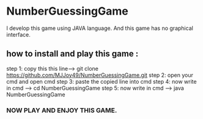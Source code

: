 # NumberGuessingGame
 I develop this game using JAVA language. And this game has no graphical interface.

## how to install and play this game :
step 1: copy this this line--> git clone https://github.com/MJJoy49/NumberGuessingGame.git
step 2: open your cmd and open cmd
step 3: paste the copied line into cmd
step 4: now write in cmd --> cd NumberGuessingGame
step 5: now write in cmd --> java NumberGuessingGame
### NOW PLAY AND ENJOY THIS GAME.


 
